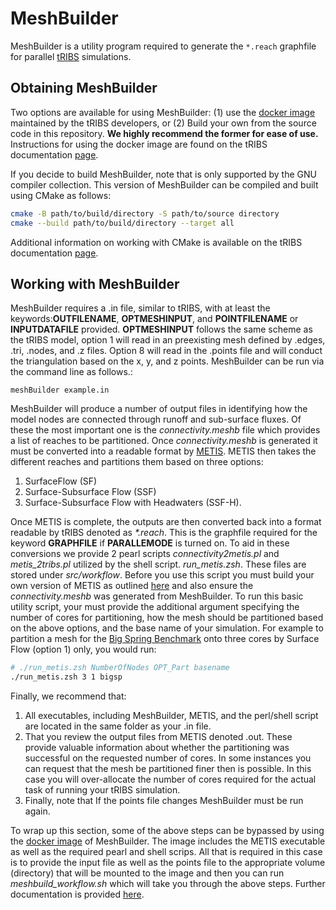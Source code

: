 # MeshBuilder

MeshBuilder is a utility program required to generate the `*.reach` graphfile for parallel [tRIBS](https://tribshms.readthedocs.io/en/latest/index.html) simulations.

## Obtaining MeshBuilder
Two options are available for using MeshBuilder: (1) use the [docker image](https://tribshms.readthedocs.io/en/latest/man/Docker.html) maintained by the tRIBS developers, or (2) Build your own from the source code in this repository. __We highly recommend the former for ease of use.__ Instructions for using the docker image are found on the tRIBS documentation [page](https://tribshms.readthedocs.io/en/latest/man/Docker.html).

If you decide to build MeshBuilder, note that is only supported by the GNU compiler collection. This version of MeshBuilder can be compiled and built using CMake as follows:

```bash
cmake -B path/to/build/directory -S path/to/source directory
cmake --build path/to/build/directory --target all
```
Additional information on working with CMake is available on the tRIBS documentation [page](https://tribshms.readthedocs.io/en/latest/man/Model_Execution.html#cmake).

## Working with MeshBuilder
MeshBuilder requires a .in file, similar to tRIBS, with at least the keywords:__OUTFILENAME__, __OPTMESHINPUT__, and __POINTFILENAME__ or __INPUTDATAFILE__ provided. __OPTMESHINPUT__ follows the same scheme as the tRIBS model, option 1 will read in an preexisting mesh defined by .edges, .tri, .nodes, and .z files. Option 8 will read in the .points file and will conduct the triangulation based on the x, y, and z points. MeshBuilder can be run via the command line as follows.:

```meshBuilder example.in```

MeshBuilder will produce a number of output files in identifying how the model nodes are connected through runoff and sub-surface fluxes. Of these the most important one is the _connectivity.meshb_ file which provides a list of reaches to be partitioned. Once _connectivity.meshb_ is generated it must be converted into a readable format by [METIS](http://glaros.dtc.umn.edu/gkhome/metis/metis/overview). METIS then takes the different reaches and partitions them based on three options:

1) SurfaceFlow (SF)
2) Surface-Subsurface Flow (SSF)
3) Surface-Subsurface Flow with Headwaters (SSF-H).

Once METIS is complete, the outputs are then converted back into a format readable by tRIBS denoted as _*.reach_. This is the graphfile required for the keyword __GRAPHFILE__ if __PARALLEMODE__ is turned on. To aid in these conversions we provide 2 pearl scripts _connectivity2metis.pl_ and  _metis_2tribs.pl_ utilized by the shell script. _run_metis.zsh_. These files are stored under _src/workflow_. Before you use this script you must build your own version of METIS as outlined [here](https://github.com/KarypisLab/METIS) and also ensure the _connectivity.meshb_ was generated from MeshBuilder. To run this basic utility script, your must provide the additional argument specifying the number of cores for partitioning, how the mesh should be partitioned based on the above options, and the base name of your simulation. For example to partition a mesh for the [Big Spring Benchmark](https://zenodo.org/records/10951574) onto three cores by Surface Flow (option 1) only, you would run:

```zsh
# ./run_metis.zsh NumberOfNodes OPT_Part basename
./run_metis.zsh 3 1 bigsp
```

Finally, we recommend that:

1) All executables, including MeshBuilder, METIS, and the perl/shell script are located in the same folder as your .in file.
2) That you review the output files from METIS denoted .out. These provide valuable information about whether the partitioning was successful on the requested number of cores. In some instances you can request that the mesh be partitioned finer then is possible. In this case you will over-allocate the number of cores required for the actual task of running your tRIBS simulation.
3) Finally, note that If the points file changes MeshBuilder must be run again.

To wrap up this section, some of the above steps can be bypassed by using the [docker image](https://tribshms.readthedocs.io/en/latest/man/Docker.html) of MeshBuilder. The image includes the METIS executable as well as the required pearl and shell scrips. All that is required in this case is to provide the input file as well as the points file to the appropriate volume (directory) that will be mounted to the image and then you can run _meshbuild_workflow.sh_ which will take you through the above steps. Further documentation is provided [here](https://tribshms.readthedocs.io/en/latest/man/Docker.html#meshbuilder).
